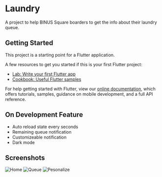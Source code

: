 # Laundry

A project to help BINUS Square boarders to get the info about their laundry queue.

## Getting Started

This project is a starting point for a Flutter application.

A few resources to get you started if this is your first Flutter project:

- [Lab: Write your first Flutter app](https://flutter.io/docs/get-started/codelab)
- [Cookbook: Useful Flutter samples](https://flutter.io/docs/cookbook)

For help getting started with Flutter, view our 
[online documentation](https://flutter.io/docs), which offers tutorials, 
samples, guidance on mobile development, and a full API reference.

## On Development Feature

- Auto reload state every seconds
- Remaining queue notification
- Customizeable notification
- Dark mode

## Screenshots

![Home](https://raw.githubusercontent.com/brianwo/binus-laundry/master/screenshots/home.jpg)
![Queue](https://raw.githubusercontent.com/brianwo/binus-laundry/master/screenshots/queue.jpg)
![Pesonalize](https://raw.githubusercontent.com/brianwo/binus-laundry/master/screenshots/personalize.jpg)
